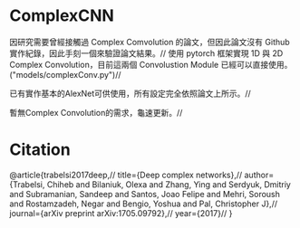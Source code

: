 # ComplexCNN
因研究需要曾經接觸過 Complex Comvolution 的論文，但因此論文沒有 Github 實作紀錄，因此手刻一個來驗證論文結果。//
使用 pytorch 框架實現 1D 與 2D Complex Convolution，目前這兩個 Convolustion Module 已經可以直接使用。("models/complexConv.py")//

已有實作基本的AlexNet可供使用，所有設定完全依照論文上所示。//

暫無Complex Convolution的需求，龜速更新。//
# Citation
@article{trabelsi2017deep,//
  title={Deep complex networks},//
  author={Trabelsi, Chiheb and Bilaniuk, Olexa and Zhang, Ying and Serdyuk, Dmitriy and Subramanian, Sandeep and Santos, Joao Felipe and Mehri, Soroush and Rostamzadeh, Negar and Bengio, Yoshua and Pal, Christopher J},//
  journal={arXiv preprint arXiv:1705.09792},//
  year={2017}//
}
